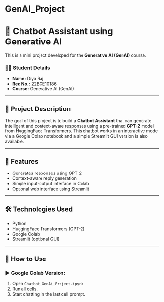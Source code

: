 # GenAI_Project
# 🤖 Chatbot Assistant using Generative AI

This is a mini project developed for the **Generative AI (GenAI)** course.

### 👩‍🎓 Student Details
- **Name:** Diya Raj  
- **Reg No.:** 22BCE10186  
- **Course:** Generative AI (GenAI)

---

## 📌 Project Description

The goal of this project is to build a **Chatbot Assistant** that can generate intelligent and context-aware responses using a pre-trained **GPT-2** model from HuggingFace Transformers. This chatbot works in an interactive mode via a Google Colab notebook and a simple Streamlit GUI version is also available.

---

## 🧠 Features
- Generates responses using GPT-2
- Context-aware reply generation
- Simple input-output interface in Colab
- Optional web interface using Streamlit

---

## 🛠️ Technologies Used
- Python
- HuggingFace Transformers (GPT-2)
- Google Colab
- Streamlit (optional GUI)

---

## 🚀 How to Use

### ▶️ Google Colab Version:
1. Open `Chatbot_GenAi_Project.ipynb` 
2. Run all cells.
3. Start chatting in the last cell prompt.


